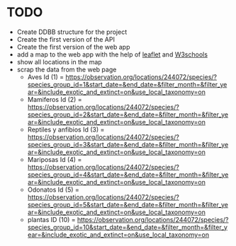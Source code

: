 # TODO

* Create DDBB structure for the project
* Create the first version of the API
* Create the first version of the web app
* add a map to the web app with the help of [leaflet](leafletjs.com/examples/quick-start.html) and [W3schools](www.w3schools.com/html/html5_geolocation.asp)
* show all locations in the map
* scrap the data from the web page 
    * Aves Id (1) = https://observation.org/locations/244072/species/?species_group_id=1&start_date=&end_date=&filter_month=&filter_year=&include_exotic_and_extinct=on&use_local_taxonomy=on
    * Mamiferos Id (2) = https://observation.org/locations/244072/species/?species_group_id=2&start_date=&end_date=&filter_month=&filter_year=&include_exotic_and_extinct=on&use_local_taxonomy=on
    * Reptiles y anfibios Id (3) = https://observation.org/locations/244072/species/?species_group_id=3&start_date=&end_date=&filter_month=&filter_year=&include_exotic_and_extinct=on&use_local_taxonomy=on
    * Mariposas Id (4) = https://observation.org/locations/244072/species/?species_group_id=4&start_date=&end_date=&filter_month=&filter_year=&include_exotic_and_extinct=on&use_local_taxonomy=on
    * Odonatos Id (5) = https://observation.org/locations/244072/species/?species_group_id=5&start_date=&end_date=&filter_month=&filter_year=&include_exotic_and_extinct=on&use_local_taxonomy=on
    * plantas ID (10) = https://observation.org/locations/244072/species/?species_group_id=10&start_date=&end_date=&filter_month=&filter_year=&include_exotic_and_extinct=on&use_local_taxonomy=on

